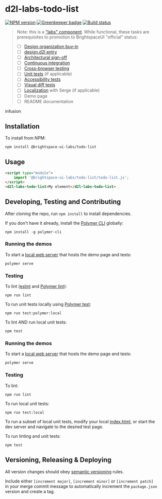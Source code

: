 # d2l-labs-todo-list

[![NPM version](https://img.shields.io/npm/v/@brightspace-ui-labs/todo-list.svg)](https://www.npmjs.org/package/@brightspace-ui-labs/todo-list)
[![Greenkeeper badge](https://badges.greenkeeper.io/BrightspaceUILabs/todo-list.svg)](https://greenkeeper.io/)
[![Build status](https://travis-ci.com/@brightspace-ui-labs/todo-list.svg?branch=master)](https://travis-ci.com/@brightspace-ui-labs/todo-list)

> Note: this is a ["labs" component](https://github.com/BrightspaceUI/guide/wiki/Component-Tiers). While functional, these tasks are prerequisites to promotion to BrightspaceUI "official" status:
>
> - [ ] [Design organization buy-in](https://github.com/BrightspaceUI/guide/wiki/Before-you-build#working-with-design)
> - [ ] [design.d2l entry](http://design.d2l/)
> - [ ] [Architectural sign-off](https://github.com/BrightspaceUI/guide/wiki/Before-you-build#web-component-architecture)
> - [ ] [Continuous integration](https://github.com/BrightspaceUI/guide/wiki/Testing#testing-continuously-with-travis-ci)
> - [ ] [Cross-browser testing](https://github.com/BrightspaceUI/guide/wiki/Testing#cross-browser-testing-with-sauce-labs)
> - [ ] [Unit tests](https://github.com/BrightspaceUI/guide/wiki/Testing#testing-with-polymer-test) (if applicable)
> - [ ] [Accessibility tests](https://github.com/BrightspaceUI/guide/wiki/Testing#automated-accessibility-testing-with-axe)
> - [ ] [Visual diff tests](https://github.com/BrightspaceUI/visual-diff)
> - [ ] [Localization](https://github.com/BrightspaceUI/guide/wiki/Localization) with Serge (if applicable)
> - [ ] Demo page
> - [ ] README documentation

infusion

## Installation

To install from NPM:

```shell
npm install @brightspace-ui-labs/todo-list
```

## Usage

```html
<script type="module">
    import '@brightspace-ui-labs/todo-list/todo-list.js';
</script>
<d2l-labs-todo-list>My element</d2l-labs-todo-list>
```

## Developing, Testing and Contributing

After cloning the repo, run `npm install` to install dependencies.

If you don't have it already, install the [Polymer CLI](https://www.polymer-project.org/3.0/docs/tools/polymer-cli) globally:

```shell
npm install -g polymer-cli
```

### Running the demos

To start a [local web server](https://www.polymer-project.org/3.0/docs/tools/polymer-cli-commands#serve) that hosts the demo page and tests:

```shell
polymer serve
```

### Testing

To lint ([eslint](http://eslint.org/) and [Polymer lint](https://www.polymer-project.org/3.0/docs/tools/polymer-cli-commands#lint)):

```shell
npm run lint
```

To run unit tests locally using [Polymer test](https://www.polymer-project.org/3.0/docs/tools/polymer-cli-commands#tests):

```shell
npm run test:polymer:local
```

To lint AND run local unit tests:

```shell
npm test
```

[ci-url]: https://travis-ci.org/BrightspaceUILabs/todo-list
[ci-image]: https://travis-ci.org/BrightspaceUILabs/todo-list.svg?branch=master

### Running the demos

To start a [local web server](https://www.polymer-project.org/3.0/docs/tools/polymer-cli-commands#serve) that hosts the demo page and tests:

```shell
polymer serve
```

### Testing

To lint:

```shell
npm run lint
```

To run local unit tests:

```shell
npm run test:local
```

To run a subset of local unit tests, modify your local [index.html](https://github.com/BrightspaceUILabs/todo-list/blob/master/test/index.html), or start the dev server and navigate to the desired test page.

To run linting and unit tests:

```shell
npm test
```

## Versioning, Releasing & Deploying

All version changes should obey [semantic versioning](https://semver.org/) rules.

Include either `[increment major]`, `[increment minor]` or `[increment patch]` in your merge commit message to automatically increment the `package.json` version and create a tag.
